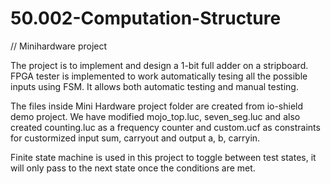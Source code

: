 # 50.002-Computation-Structure

// Minihardware project

The project is to implement and design a 1-bit full adder on a stripboard. FPGA tester is implemented to work automatically tesing all the possible inputs using FSM. It allows both automatic testing and manual testing.

The files inside Mini Hardware project folder are created from io-shield demo project. We have modified mojo_top.luc, seven_seg.luc and also created counting.luc as a frequency counter and custom.ucf as constraints for custormized input sum, carryout and output a, b, carryin.

Finite state machine is used in this project to toggle between test states, it will only pass to the next state once the conditions are met.
